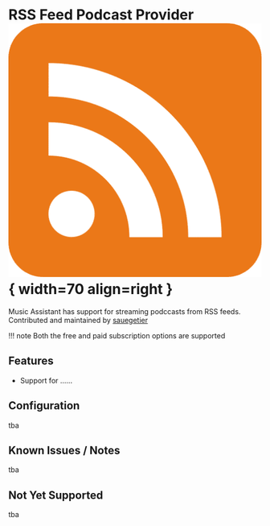 # RSS Feed Podcast Provider ![Preview image](../assets/icons/rss-icon.png){ width=70 align=right }

Music Assistant has support for streaming podccasts from RSS feeds. Contributed and maintained by [sauegetier](https://github.com/saeugetier)

!!! note
    Both the free and paid subscription options are supported

## Features

- Support for ......

## Configuration

tba

## Known Issues / Notes

tba

## Not Yet Supported

tba
